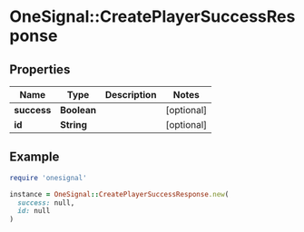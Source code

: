 # OneSignal::CreatePlayerSuccessResponse

## Properties

| Name | Type | Description | Notes |
| ---- | ---- | ----------- | ----- |
| **success** | **Boolean** |  | [optional] |
| **id** | **String** |  | [optional] |

## Example

```ruby
require 'onesignal'

instance = OneSignal::CreatePlayerSuccessResponse.new(
  success: null,
  id: null
)
```

